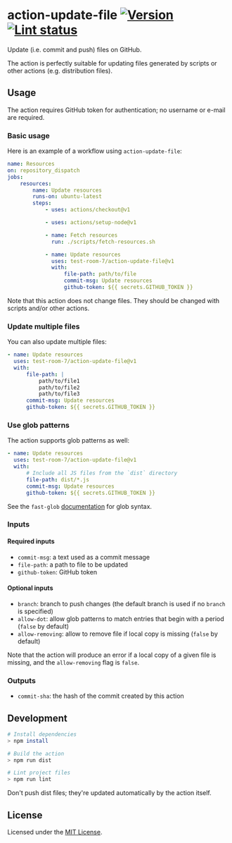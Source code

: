 # action-update-file [![Version][version-badge]][version-url] [![Lint status][workflow-badge]][workflow-url]

Update (i.e. commit and push) files on GitHub.

The action is perfectly suitable for updating files generated by scripts or other actions (e.g. distribution files).

## Usage

The action requires GitHub token for authentication; no username or e-mail are required.

### Basic usage

Here is an example of a workflow using `action-update-file`:

```yml
name: Resources
on: repository_dispatch
jobs:
    resources:
        name: Update resources
        runs-on: ubuntu-latest
        steps:
            - uses: actions/checkout@v1

            - uses: actions/setup-node@v1

            - name: Fetch resources
              run: ./scripts/fetch-resources.sh

            - name: Update resources
              uses: test-room-7/action-update-file@v1
              with:
                  file-path: path/to/file
                  commit-msg: Update resources
                  github-token: ${{ secrets.GITHUB_TOKEN }}
```

Note that this action does not change files. They should be changed with scripts and/or other actions.

### Update multiple files

You can also update multiple files:

```yml
- name: Update resources
  uses: test-room-7/action-update-file@v1
  with:
      file-path: |
          path/to/file1
          path/to/file2
          path/to/file3
      commit-msg: Update resources
      github-token: ${{ secrets.GITHUB_TOKEN }}
```

### Use glob patterns

The action supports glob patterns as well:

```yml
- name: Update resources
  uses: test-room-7/action-update-file@v1
  with:
      # Include all JS files from the `dist` directory
      file-path: dist/*.js
      commit-msg: Update resources
      github-token: ${{ secrets.GITHUB_TOKEN }}
```

See the `fast-glob` [documentation][glob-docs] for glob syntax.

### Inputs

#### Required inputs

-   `commit-msg`: a text used as a commit message
-   `file-path`: a path to file to be updated
-   `github-token`: GitHub token

#### Optional inputs

-   `branch`: branch to push changes (the default branch is used if no `branch` is specified)
-   `allow-dot`: allow glob patterns to match entries that begin with a period (`false` by default)
-   `allow-removing`: allow to remove file if local copy is missing
    (`false` by default)

Note that the action will produce an error if a local copy of a given file is missing, and the `allow-removing` flag is `false`.

### Outputs

-   `commit-sha`: the hash of the commit created by this action

## Development

```sh
# Install dependencies
> npm install

# Build the action
> npm run dist

# Lint project files
> npm run lint
```

Don't push dist files; they're updated automatically by the action itself.

## License

Licensed under the [MIT License](./LICENSE.md).

[glob-docs]: https://github.com/mrmlnc/fast-glob#pattern-syntax
[version-badge]: https://img.shields.io/github/v/release/test-room-7/action-update-file
[version-url]: https://github.com/marketplace/actions/update-files-on-github
[workflow-badge]: https://img.shields.io/github/workflow/status/test-room-7/action-update-file/Lint?label=lint
[workflow-url]: https://github.com/test-room-7/action-update-file/actions
